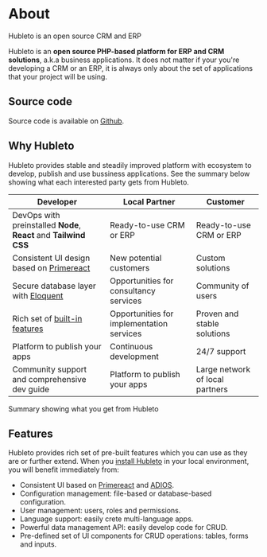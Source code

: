 # About

Hubleto is an open source CRM and ERP

Hubleto is an **open source PHP-based platform for ERP and CRM solutions**, a.k.a business applications. It does not matter if your you're developing a CRM or an ERP, it is always only about the set of applications that your project will be using.

## Source code

Source code is available on [Github](https://github.com/hubleto/erp).

## Why Hubleto

Hubleto provides stable and steadily improved platform with ecosystem to develop, publish and use bussiness applications. See the summary below showing what each interested party gets from Hubleto.

| Developer                                                                     | Local Partner                             | Customer                        |
| ----------------------------------------------------------------------------- | ----------------------------------------- | ------------------------------- |
| DevOps with preinstalled **Node**, **React** and **Tailwind CSS**             | Ready-to-use CRM or ERP                   | Ready-to-use CRM or ERP         |
| Consistent UI design based on [Primereact](https://www.primereact.org)        | New potential customers                   | Custom solutions                |
| Secure database layer with [Eloquent](https://laravel.com/docs/11.x/eloquent) | Opportunities for consultancy services    | Community of users              |
| Rich set of [built-in features](#features)                                     | Opportunities for implementation services | Proven and stable solutions     |
| Platform to publish your apps                                                 | Continuous development                    | 24/7 support                    |
| Community support and comprehensive dev guide                                 | Platform to publish your apps             | Large network of local partners |

Summary showing what you get from Hubleto

## Features

Hubleto provides rich set of pre-built features which you can use as they are or further extend. When you [install Hubleto](getting-started) in your local environment, you will benefit immediately from:

  * Consistent UI based on [Primereact](https://www.primereact.org) and [ADIOS](https://github.com/wai-blue/ADIOS).
  * Configuration management: file-based or database-based configuration.
  * User management: users, roles and permissions.
  * Language support: easily crete multi-language apps.
  * Powerful data management API: easily develop code for CRUD.
  * Pre-defined set of UI components for CRUD operations: tables, forms and inputs.